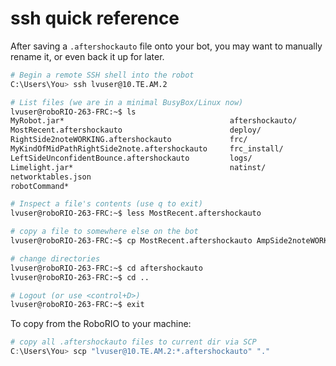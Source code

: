 # ssh quick reference

After saving a `.aftershockauto` file onto your bot, you may want to
manually rename it, or even back it up for later.

```bash
# Begin a remote SSH shell into the robot
C:\Users\You> ssh lvuser@10.TE.AM.2

# List files (we are in a minimal BusyBox/Linux now)
lvuser@roboRIO-263-FRC:~$ ls
MyRobot.jar*                                     aftershockauto/
MostRecent.aftershockauto                        deploy/
RightSide2noteWORKING.aftershockauto             frc/
MyKindOfMidPathRightSide2note.aftershockauto     frc_install/
LeftSideUnconfidentBounce.aftershockauto         logs/
Limelight.jar*                                   natinst/
networktables.json
robotCommand*

# Inspect a file's contents (use q to exit)
lvuser@roboRIO-263-FRC:~$ less MostRecent.aftershockauto

# copy a file to somewhere else on the bot
lvuser@roboRIO-263-FRC:~$ cp MostRecent.aftershockauto AmpSide2noteWORKING.aftershockauto

# change directories
lvuser@roboRIO-263-FRC:~$ cd aftershockauto
lvuser@roboRIO-263-FRC:~$ cd ..

# Logout (or use <control+D>)
lvuser@roboRIO-263-FRC:~$ exit 
```

To copy from the RoboRIO to your machine:

```powershell
# copy all .aftershockauto files to current dir via SCP
C:\Users\You> scp "lvuser@10.TE.AM.2:*.aftershockauto" "."
```